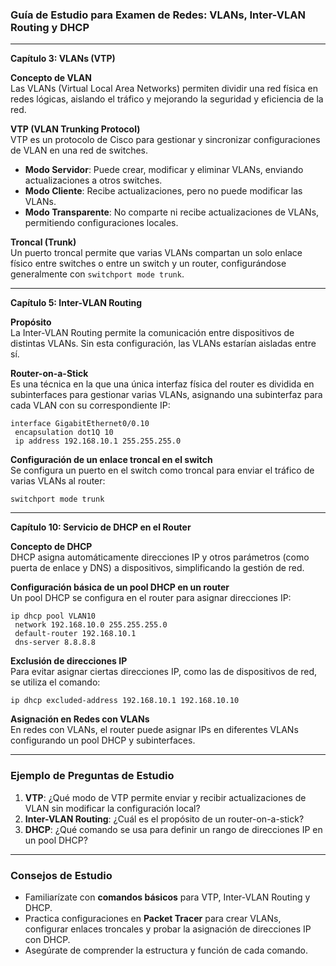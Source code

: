 ### Guía de Estudio para Examen de Redes: VLANs, Inter-VLAN Routing y DHCP

---

**Capítulo 3: VLANs (VTP)**

**Concepto de VLAN**  
Las VLANs (Virtual Local Area Networks) permiten dividir una red física en redes lógicas, aislando el tráfico y mejorando la seguridad y eficiencia de la red.

**VTP (VLAN Trunking Protocol)**  
VTP es un protocolo de Cisco para gestionar y sincronizar configuraciones de VLAN en una red de switches.  
- **Modo Servidor**: Puede crear, modificar y eliminar VLANs, enviando actualizaciones a otros switches.
- **Modo Cliente**: Recibe actualizaciones, pero no puede modificar las VLANs.
- **Modo Transparente**: No comparte ni recibe actualizaciones de VLANs, permitiendo configuraciones locales.

**Troncal (Trunk)**  
Un puerto troncal permite que varias VLANs compartan un solo enlace físico entre switches o entre un switch y un router, configurándose generalmente con `switchport mode trunk`.

---

**Capítulo 5: Inter-VLAN Routing**

**Propósito**  
La Inter-VLAN Routing permite la comunicación entre dispositivos de distintas VLANs. Sin esta configuración, las VLANs estarían aisladas entre sí.

**Router-on-a-Stick**  
Es una técnica en la que una única interfaz física del router es dividida en subinterfaces para gestionar varias VLANs, asignando una subinterfaz para cada VLAN con su correspondiente IP:
```plaintext
interface GigabitEthernet0/0.10
 encapsulation dot1Q 10
 ip address 192.168.10.1 255.255.255.0
```

**Configuración de un enlace troncal en el switch**  
Se configura un puerto en el switch como troncal para enviar el tráfico de varias VLANs al router:
```plaintext
switchport mode trunk
```

---

**Capítulo 10: Servicio de DHCP en el Router**

**Concepto de DHCP**  
DHCP asigna automáticamente direcciones IP y otros parámetros (como puerta de enlace y DNS) a dispositivos, simplificando la gestión de red.

**Configuración básica de un pool DHCP en un router**  
Un pool DHCP se configura en el router para asignar direcciones IP:
```plaintext
ip dhcp pool VLAN10
 network 192.168.10.0 255.255.255.0
 default-router 192.168.10.1
 dns-server 8.8.8.8
```

**Exclusión de direcciones IP**  
Para evitar asignar ciertas direcciones IP, como las de dispositivos de red, se utiliza el comando:
```plaintext
ip dhcp excluded-address 192.168.10.1 192.168.10.10
```

**Asignación en Redes con VLANs**  
En redes con VLANs, el router puede asignar IPs en diferentes VLANs configurando un pool DHCP y subinterfaces.

---

### Ejemplo de Preguntas de Estudio

1. **VTP**: ¿Qué modo de VTP permite enviar y recibir actualizaciones de VLAN sin modificar la configuración local?
2. **Inter-VLAN Routing**: ¿Cuál es el propósito de un router-on-a-stick?
3. **DHCP**: ¿Qué comando se usa para definir un rango de direcciones IP en un pool DHCP?

---

### Consejos de Estudio

- Familiarízate con **comandos básicos** para VTP, Inter-VLAN Routing y DHCP.
- Practica configuraciones en **Packet Tracer** para crear VLANs, configurar enlaces troncales y probar la asignación de direcciones IP con DHCP.
- Asegúrate de comprender la estructura y función de cada comando.

